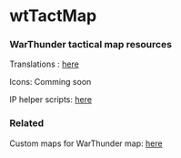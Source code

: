 wtTactMap
=========

### WarThunder tactical map resources

Translations : [here](./translations/)

Icons: Comming soon

IP helper scripts: [here](./ip_help)

### Related
Custom maps for WarThunder map: [here](../Custom-WarThunder-maps/)
